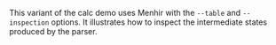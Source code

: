 This variant of the calc demo uses Menhir with the `--table` and `--inspection`
options. It illustrates how to inspect the intermediate states produced by
the parser.
